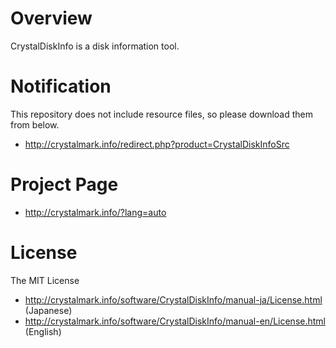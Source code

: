 # Overview
CrystalDiskInfo is a disk information tool.

# Notification
This repository does not include resource files, so please download them from below.
- http://crystalmark.info/redirect.php?product=CrystalDiskInfoSrc

# Project Page 
- http://crystalmark.info/?lang=auto

# License
The MIT License
- http://crystalmark.info/software/CrystalDiskInfo/manual-ja/License.html (Japanese)
- http://crystalmark.info/software/CrystalDiskInfo/manual-en/License.html (English)
